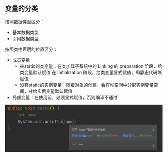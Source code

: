 ## 变量的分类

按照数据类型区分：

* 基本数据类型
* 引用数据类型

按照类中声明的位置区分：

* 成员变量
  * 被static的类变量：在类加载子系统中的 Linking 的 preparation 阶段，给类变量默认赋值
    										   			   在 Initialization 阶段，给类变量显式赋值，即静态代码块赋值
  * 没有static的实例变量：随着对象的创建，会在堆空间中分配实例变量空间，并给实例变量默认赋值
* 局部变量：在使用前，必须显式赋值，否则编译不通过

![image-20230424081836970](image/14.%E9%9D%99%E6%80%81%E5%8F%98%E9%87%8F%E5%92%8C%E5%B1%80%E9%83%A8%E5%8F%98%E9%87%8F%E5%AF%B9%E6%AF%94/image-20230424081836970.png)

